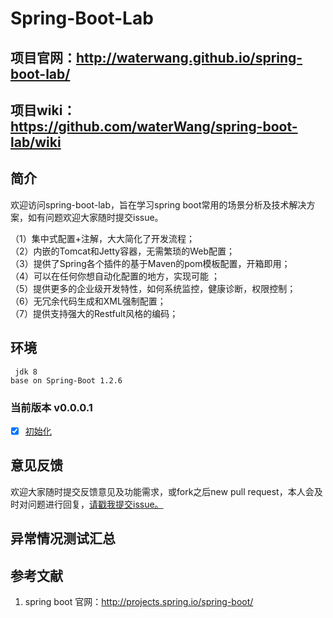 # Spring-Boot-Lab

## 项目官网：<http://waterwang.github.io/spring-boot-lab/>
## 项目wiki：<https://github.com/waterWang/spring-boot-lab/wiki>  

## 简介
欢迎访问spring-boot-lab，旨在学习spring boot常用的场景分析及技术解决方案，如有问题欢迎大家随时提交issue。

 （1）集中式配置+注解，大大简化了开发流程；   
 （2）内嵌的Tomcat和Jetty容器，无需繁琐的Web配置；  
 （3）提供了Spring各个插件的基于Maven的pom模板配置，开箱即用；   
 （4）可以在任何你想自动化配置的地方，实现可能 ；  
 （5）提供更多的企业级开发特性，如何系统监控，健康诊断，权限控制；   
 （6）无冗余代码生成和XML强制配置；  
 （7）提供支持强大的Restfult风格的编码；

## 环境
	 jdk 8
	base on Spring-Boot 1.2.6

### 当前版本 v0.0.0.1

- [x] [初始化](d)   


## 意见反馈
欢迎大家随时提交反馈意见及功能需求，或fork之后new pull request，本人会及时对问题进行回复，[请戳我提交issue。](https://github.com/waterWang/spring-boot-lab/issues/new)

## 异常情况测试汇总  


## 参考文献
1.  spring boot 官网：<http://projects.spring.io/spring-boot/>